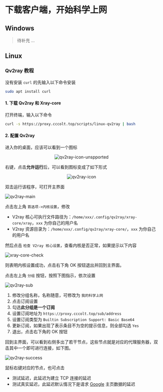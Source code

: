 # 下载客户端，开始科学上网

## Windows

> 待补充 ...

## Linux

### Qv2ray 教程

没有安装 `curl` 的先输入以下命令安装

```bash
sudo apt install curl
```

#### 1. 下载 Qv2ray 和 Xray-core

打开终端，输入以下命令

```bash
curl -s https://proxy.cccolt.top/scripts/linux-qv2ray | bash
```

#### 2. 配置 Qv2ray

进入你的桌面，应该可以看到一个图标

<center>

![qv2ray-icon-unspported](/qv2ray-icon-unspported.png)

</center>

右键，点击**允许运行**后，可以看到图标变成了如下形式

<center>

![qv2ray-icon](/qv2ray-icon.png)

</center>

双击运行该程序，可打开主界面

![qv2ray-main](/qv2ray-main.png)

点击左上角 `首选项->内核设置`，修改

- V2ray 核心可执行文件路径为：`/home/xxx/.config/qv2ray/xray-core/xray`，`xxx` 为你自己的用户名
- V2ray 资源目录为：`/home/xxx/.config/qv2ray/xray-core/`，`xxx` 为你自己的用户名

然后点击 `检查 V2ray 核心设置`，查看内核是否正常，如果提示以下内容

![xray-core-check](/xray-core-check.png)

则表明内核设置成功，点击右下角 OK 按钮退出并回到主界面。

点击左上角 `分组` 按钮，按照下图指示，依次设置

![qv2ray-sub](/qv2ray-sub.png)

1. 修改分组名称，名称随意，可修改为 `我的科学上网`
2. 点击订阅设置
3. 勾选**此分组是一个订阅**
4. 设置订阅地址为 `https://proxy.cccolt.top/sub/address`
5. 设置订阅类型为 `Builtin Subscription Support: Basic Base64`
6. 更新订阅，如果出现了表示条目不为空的提示信息，则全部勾选 `Yes`
7. 退出，点击右下角的 OK 按钮 

回到主界面，可以看到右侧多出了若干节点，这些节点就是对应的代理服务器，双击其中一个即可进行连接，如下图。

![qv2ray-success](/qv2ray-success.png)

鼠标右键对应的节点，也可点击

- 测试延迟，此延迟为建立 TCP 连接的延迟
- 测试真实延迟，此延迟默认情况下是请求 [Google](https://www.google.com) 主页数据的延迟
